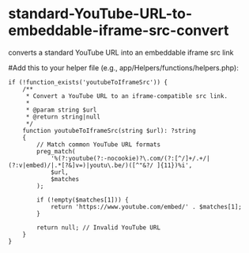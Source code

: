 # standard-YouTube-URL-to-embeddable-iframe-src-convert
converts a standard YouTube URL into an embeddable iframe src link

#Add this to your helper file (e.g., app/Helpers/functions/helpers.php):

```
if (!function_exists('youtubeToIframeSrc')) {
    /**
     * Convert a YouTube URL to an iframe-compatible src link.
     *
     * @param string $url
     * @return string|null
     */
    function youtubeToIframeSrc(string $url): ?string
    {
        // Match common YouTube URL formats
        preg_match(
            '%(?:youtube(?:-nocookie)?\.com/(?:[^/]+/.+/|(?:v|embed)/|.*[?&]v=)|youtu\.be/)([^"&?/ ]{11})%i',
            $url,
            $matches
        );

        if (!empty($matches[1])) {
            return 'https://www.youtube.com/embed/' . $matches[1];
        }

        return null; // Invalid YouTube URL
    }
}

```

